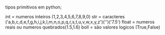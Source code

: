 tipos primitivos em python;

int = numeros inteiros (1,2,3,4,5,6,7,8,9,0)
str = caracteres ('a,b,c,d,e,f,g,h,i,j,k,l,m,n,o,p,q,r,s,t,u,v,w,x,y,z')('')('7.5')
float = numeros reais ou numeros quebrados(1.5,1.6)
boll = são valores logicos (True,False)